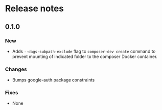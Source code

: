 # Release notes

## 0.1.0

### New

- Adds `--dags-subpath-exclude` flag to `composer-dev create` command to prevent mounting of indicated folder to the composer Docker container.

### Changes

- Bumps google-auth package constraints

### Fixes

- None
